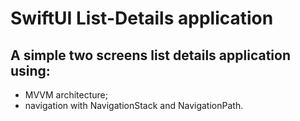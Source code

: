 # SwiftUI List-Details application

## A simple two screens list details application using:

 - MVVM architecture;
 - navigation with NavigationStack and NavigationPath.
